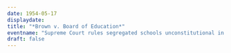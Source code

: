 ```yaml
---
date: 1954-05-17
displaydate: 
title: "*Brown v. Board of Education*"
eventname: "Supreme Court rules segregated schools unconstitutional in *Brown v. Board of Education*."
draft: false
---
```


